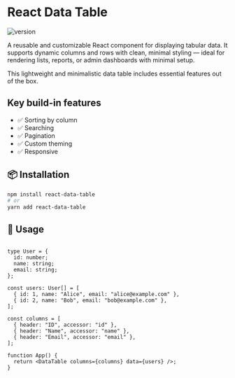 # React Data Table

![version](https://img.shields.io/badge/version-1.0.0-blue.svg)

A reusable and customizable React component for displaying tabular data.
It supports dynamic columns and rows with clean, minimal styling — ideal for rendering lists, reports, or admin dashboards with minimal setup.

This lightweight and minimalistic data table includes essential features out of the box.

## Key build-in features

- ✅ Sorting by column
- ✅ Searching
- ✅ Pagination
- ✅ Custom theming
- ✅ Responsive

## 📦 Installation

```bash
npm install react-data-table
# or
yarn add react-data-table
```
## 🚀 Usage

```import { DataTable } from "react-data-table";

type User = {
  id: number;
  name: string;
  email: string;
};

const users: User[] = [
  { id: 1, name: "Alice", email: "alice@example.com" },
  { id: 2, name: "Bob", email: "bob@example.com" },
];

const columns = [
  { header: "ID", accessor: "id" },
  { header: "Name", accessor: "name" },
  { header: "Email", accessor: "email" },
];

function App() {
  return <DataTable columns={columns} data={users} />;
}
```



